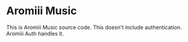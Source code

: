 # Aromiii Music
This is Aromiii Music source code. This doesn't include authentication. Aromiii Auth handles it.

